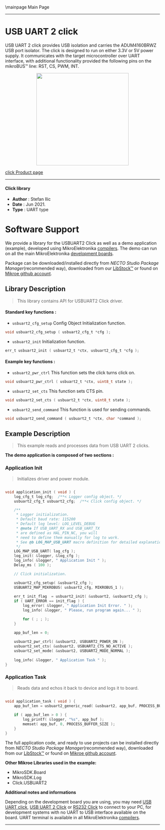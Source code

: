 \mainpage Main Page

---
# USB UART 2 click

USB UART 2 click provides USB isolation and carries the ADUM4160BRWZ USB port isolator. The click is designed to run on either 3.3V or 5V power supply. It communicates with the target microcontroller over UART interface, with additional functionality provided the following pins on the mikroBUS™ line: RST, CS, PWM, INT.

<p align="center">
  <img src="https://download.mikroe.com/images/click_for_ide/usbuart2_click.png" height=300px>
</p>

[click Product page](https://www.mikroe.com/usb-uart-2-click)

---


#### Click library

- **Author**        : Stefan Ilic
- **Date**          : Jun 2021.
- **Type**          : UART type


# Software Support

We provide a library for the USBUART2 Click
as well as a demo application (example), developed using MikroElektronika
[compilers](https://www.mikroe.com/necto-studio).
The demo can run on all the main MikroElektronika [development boards](https://www.mikroe.com/development-boards).

Package can be downloaded/installed directly from *NECTO Studio Package Manager*(recommended way), downloaded from our [LibStock&trade;](https://libstock.mikroe.com) or found on [Mikroe github account](https://github.com/MikroElektronika/mikrosdk_click_v2/tree/master/clicks).

## Library Description

> This library contains API for USBUART2 Click driver.

#### Standard key functions :

- `usbuart2_cfg_setup` Config Object Initialization function.
```c
void usbuart2_cfg_setup ( usbuart2_cfg_t *cfg );
```

- `usbuart2_init` Initialization function.
```c
err_t usbuart2_init ( usbuart2_t *ctx, usbuart2_cfg_t *cfg );
```

#### Example key functions :

- `usbuart2_pwr_ctrl` This function sets the click turns click on.
```c
void usbuart2_pwr_ctrl ( usbuart2_t *ctx, uint8_t state );
```

- `usbuart2_set_cts` This function sets CTS pin.
```c
void usbuart2_set_cts ( usbuart2_t *ctx, uint8_t state );
```

- `usbuart2_send_command` This function is used for sending commands.
```c
void usbuart2_send_command ( usbuart2_t *ctx, char *command );
```

## Example Description

> This example reads and processes data from USB UART 2 clicks.

**The demo application is composed of two sections :**

### Application Init

> Initializes driver and power module.

```c

void application_init ( void ) {
    log_cfg_t log_cfg;  /**< Logger config object. */
    usbuart2_cfg_t usbuart2_cfg;  /**< Click config object. */

    /** 
     * Logger initialization.
     * Default baud rate: 115200
     * Default log level: LOG_LEVEL_DEBUG
     * @note If USB_UART_RX and USB_UART_TX 
     * are defined as HAL_PIN_NC, you will 
     * need to define them manually for log to work. 
     * See @b LOG_MAP_USB_UART macro definition for detailed explanation.
     */
    LOG_MAP_USB_UART( log_cfg );
    log_init( &logger, &log_cfg );
    log_info( &logger, " Application Init " );
    Delay_ms ( 100 );

    // Click initialization.

    usbuart2_cfg_setup( &usbuart2_cfg );
    USBUART2_MAP_MIKROBUS( usbuart2_cfg, MIKROBUS_1 );
    
    err_t init_flag  = usbuart2_init( &usbuart2, &usbuart2_cfg );
    if ( UART_ERROR == init_flag ) {
        log_error( &logger, " Application Init Error. " );
        log_info( &logger, " Please, run program again... " );

        for ( ; ; );
    }

    app_buf_len = 0;
    
    usbuart2_pwr_ctrl( &usbuart2, USBUART2_POWER_ON );
    usbuart2_set_cts( &usbuart2, USBUART2_CTS_NO_ACTIVE );
    usbuart2_set_mode( &usbuart2, USBUART2_MODE_NORMAL );
    
    log_info( &logger, " Application Task " );
}

```

### Application Task

> Reads data and echos it back to device and logs it to board.

```c

void application_task ( void ) {
    app_buf_len = usbuart2_generic_read( &usbuart2, app_buf, PROCESS_BUFFER_SIZE );
    
    if ( app_buf_len > 0 ) {
        log_printf( &logger, "%s", app_buf );
        memset( app_buf, 0, PROCESS_BUFFER_SIZE );
    }
}

```


The full application code, and ready to use projects can be installed directly from *NECTO Studio Package Manager*(recommended way), downloaded from our [LibStock&trade;](https://libstock.mikroe.com) or found on [Mikroe github account](https://github.com/MikroElektronika/mikrosdk_click_v2/tree/master/clicks).

**Other Mikroe Libraries used in the example:**

- MikroSDK.Board
- MikroSDK.Log
- Click.USBUART2

**Additional notes and informations**

Depending on the development board you are using, you may need
[USB UART click](https://www.mikroe.com/usb-uart-click),
[USB UART 2 Click](https://www.mikroe.com/usb-uart-2-click) or
[RS232 Click](https://www.mikroe.com/rs232-click) to connect to your PC, for
development systems with no UART to USB interface available on the board. UART
terminal is available in all MikroElektronika
[compilers](https://shop.mikroe.com/compilers).

---

